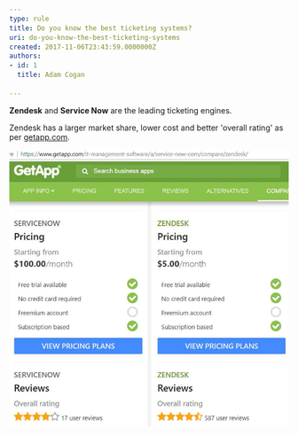 ```yaml
---
type: rule
title: Do you know the best ticketing systems?
uri: do-you-know-the-best-ticketing-systems
created: 2017-11-06T23:43:59.0000000Z
authors:
- id: 1
  title: Adam Cogan

---
```


**Zendesk** and     **Service Now** are the leading ticketing engines.

Zendesk has a larger market share, lower cost and better 'overall rating' as per     [getapp.com](https://www.getapp.com/it-management-software/a/service-now-com/compare/zendesk/).​​​
 
![ Zendesk vs Service Now](comparison.png)
